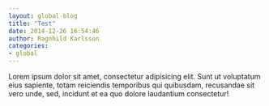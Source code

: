 ```yaml
---
layout: global-blog
title: "Test"
date: 2014-12-26 16:54:46
author: Ragnhild Karlsson
categories:
- global
---
```

Lorem ipsum dolor sit amet, consectetur adipisicing elit. Sunt ut voluptatum eius sapiente, totam reiciendis temporibus qui quibusdam, recusandae sit vero unde, sed, incidunt et ea quo dolore laudantium consectetur!